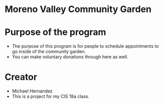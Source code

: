 # Moreno Valley Community Garden

# Purpose of the program
* The purpose of this program is for people to schedule appointments to go inside of the community garden.
*  You can make voluntary donations through here as well.

# Creator
* Michael Hernandez
* This is a project for my CIS 18a class.



